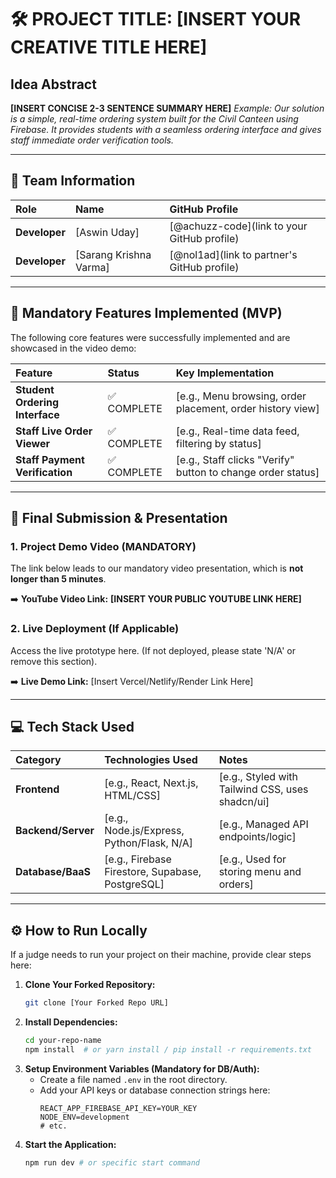 # 🛠️ PROJECT TITLE: [INSERT YOUR CREATIVE TITLE HERE]

## Idea Abstract

**[INSERT CONCISE 2-3 SENTENCE SUMMARY HERE]**
*Example: Our solution is a simple, real-time ordering system built for the Civil Canteen using Firebase. It provides students with a seamless ordering interface and gives staff immediate order verification tools.*

---

## 👥 Team Information

| Role | Name | GitHub Profile |
| :--- | :--- | :--- |
| **Developer** | [Aswin Uday] | [@achuzz-code](link to your GitHub profile) |
| **Developer** | [Sarang Krishna Varma] | [@nol1ad](link to partner's GitHub profile) |

---

## 🎯 Mandatory Features Implemented (MVP)

The following core features were successfully implemented and are showcased in the video demo:

| Feature | Status | Key Implementation |
| :--- | :--- | :--- |
| **Student Ordering Interface** | ✅ COMPLETE | [e.g., Menu browsing, order placement, order history view] |
| **Staff Live Order Viewer** | ✅ COMPLETE | [e.g., Real-time data feed, filtering by status] |
| **Staff Payment Verification** | ✅ COMPLETE | [e.g., Staff clicks "Verify" button to change order status] |

---

## 📼 Final Submission & Presentation

### 1. Project Demo Video (MANDATORY)

The link below leads to our mandatory video presentation, which is **not longer than 5 minutes**.

➡️ **YouTube Video Link:** **[INSERT YOUR PUBLIC YOUTUBE LINK HERE]**

### 2. Live Deployment (If Applicable)

Access the live prototype here. (If not deployed, please state 'N/A' or remove this section).

➡️ **Live Demo Link:** [Insert Vercel/Netlify/Render Link Here]

---

## 💻 Tech Stack Used

| Category | Technologies Used | Notes |
| :--- | :--- | :--- |
| **Frontend** | [e.g., React, Next.js, HTML/CSS] | [e.g., Styled with Tailwind CSS, uses shadcn/ui] |
| **Backend/Server** | [e.g., Node.js/Express, Python/Flask, N/A] | [e.g., Managed API endpoints/logic] |
| **Database/BaaS** | [e.g., Firebase Firestore, Supabase, PostgreSQL] | [e.g., Used for storing menu and orders] |

---

## ⚙️ How to Run Locally

If a judge needs to run your project on their machine, provide clear steps here:

1.  **Clone Your Forked Repository:**
    ```bash
    git clone [Your Forked Repo URL]
    ```
2.  **Install Dependencies:**
    ```bash
    cd your-repo-name
    npm install  # or yarn install / pip install -r requirements.txt
    ```
3.  **Setup Environment Variables (Mandatory for DB/Auth):**
    * Create a file named `.env` in the root directory.
    * Add your API keys or database connection strings here:
        ```
        REACT_APP_FIREBASE_API_KEY=YOUR_KEY
        NODE_ENV=development
        # etc.
        ```
4.  **Start the Application:**
    ```bash
    npm run dev # or specific start command
    ```
